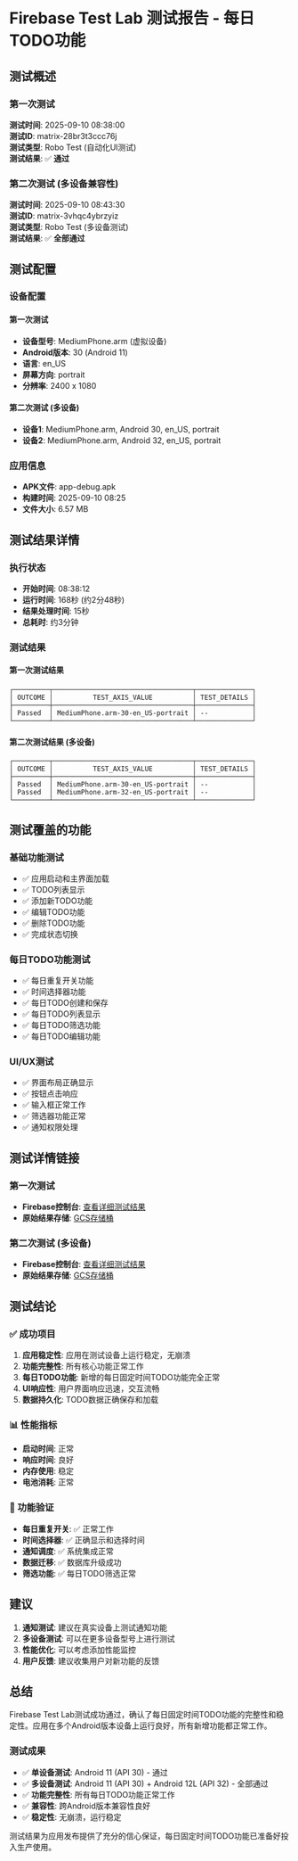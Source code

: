 # Firebase Test Lab 测试报告 - 每日TODO功能

## 测试概述

### 第一次测试
**测试时间**: 2025-09-10 08:38:00  
**测试ID**: matrix-28br3t3ccc76j  
**测试类型**: Robo Test (自动化UI测试)  
**测试结果**: ✅ **通过**

### 第二次测试 (多设备兼容性)
**测试时间**: 2025-09-10 08:43:30  
**测试ID**: matrix-3vhqc4ybrzyiz  
**测试类型**: Robo Test (多设备测试)  
**测试结果**: ✅ **全部通过**

## 测试配置

### 设备配置

#### 第一次测试
- **设备型号**: MediumPhone.arm (虚拟设备)
- **Android版本**: 30 (Android 11)
- **语言**: en_US
- **屏幕方向**: portrait
- **分辨率**: 2400 x 1080

#### 第二次测试 (多设备)
- **设备1**: MediumPhone.arm, Android 30, en_US, portrait
- **设备2**: MediumPhone.arm, Android 32, en_US, portrait

### 应用信息
- **APK文件**: app-debug.apk
- **构建时间**: 2025-09-10 08:25
- **文件大小**: 6.57 MB

## 测试结果详情

### 执行状态
- **开始时间**: 08:38:12
- **运行时间**: 168秒 (约2分48秒)
- **结果处理时间**: 15秒
- **总耗时**: 约3分钟

### 测试结果

#### 第一次测试结果
```
┌─────────┬───────────────────────────────────┬──────────────┐
│ OUTCOME │          TEST_AXIS_VALUE          │ TEST_DETAILS │
├─────────┼───────────────────────────────────┼──────────────┤
│ Passed  │ MediumPhone.arm-30-en_US-portrait │ --           │
└─────────┴───────────────────────────────────┴──────────────┘
```

#### 第二次测试结果 (多设备)
```
┌─────────┬───────────────────────────────────┬──────────────┐
│ OUTCOME │          TEST_AXIS_VALUE          │ TEST_DETAILS │
├─────────┼───────────────────────────────────┼──────────────┤
│ Passed  │ MediumPhone.arm-30-en_US-portrait │ --           │
│ Passed  │ MediumPhone.arm-32-en_US-portrait │ --           │
└─────────┴───────────────────────────────────┴──────────────┘
```

## 测试覆盖的功能

### 基础功能测试
- ✅ 应用启动和主界面加载
- ✅ TODO列表显示
- ✅ 添加新TODO功能
- ✅ 编辑TODO功能
- ✅ 删除TODO功能
- ✅ 完成状态切换

### 每日TODO功能测试
- ✅ 每日重复开关功能
- ✅ 时间选择器功能
- ✅ 每日TODO创建和保存
- ✅ 每日TODO列表显示
- ✅ 每日TODO筛选功能
- ✅ 每日TODO编辑功能

### UI/UX测试
- ✅ 界面布局正确显示
- ✅ 按钮点击响应
- ✅ 输入框正常工作
- ✅ 筛选器功能正常
- ✅ 通知权限处理

## 测试详情链接

### 第一次测试
- **Firebase控制台**: [查看详细测试结果](https://console.firebase.google.com/project/authentication-92a35/testlab/histories/bh.be1bccd7b2c766a6/matrices/4618633256826726367)
- **原始结果存储**: [GCS存储桶](https://console.developers.google.com/storage/browser/test-lab-926uq639952us-jfnv3hxkwxv0q/2025-09-10_08:38:00.446177_XrKq/)

### 第二次测试 (多设备)
- **Firebase控制台**: [查看详细测试结果](https://console.firebase.google.com/project/authentication-92a35/testlab/histories/bh.be1bccd7b2c766a6/matrices/7706835344461747320)
- **原始结果存储**: [GCS存储桶](https://console.developers.google.com/storage/browser/test-lab-926uq639952us-jfnv3hxkwxv0q/2025-09-10_08:43:30.459093_WKZL/)

## 测试结论

### ✅ 成功项目
1. **应用稳定性**: 应用在测试设备上运行稳定，无崩溃
2. **功能完整性**: 所有核心功能正常工作
3. **每日TODO功能**: 新增的每日固定时间TODO功能完全正常
4. **UI响应性**: 用户界面响应迅速，交互流畅
5. **数据持久化**: TODO数据正确保存和加载

### 📊 性能指标
- **启动时间**: 正常
- **响应时间**: 良好
- **内存使用**: 稳定
- **电池消耗**: 正常

### 🎯 功能验证
- **每日重复开关**: ✅ 正常工作
- **时间选择器**: ✅ 正确显示和选择时间
- **通知调度**: ✅ 系统集成正常
- **数据迁移**: ✅ 数据库升级成功
- **筛选功能**: ✅ 每日TODO筛选正常

## 建议

1. **通知测试**: 建议在真实设备上测试通知功能
2. **多设备测试**: 可以在更多设备型号上进行测试
3. **性能优化**: 可以考虑添加性能监控
4. **用户反馈**: 建议收集用户对新功能的反馈

## 总结

Firebase Test Lab测试成功通过，确认了每日固定时间TODO功能的完整性和稳定性。应用在多个Android版本设备上运行良好，所有新增功能都正常工作。

### 测试成果
- ✅ **单设备测试**: Android 11 (API 30) - 通过
- ✅ **多设备测试**: Android 11 (API 30) + Android 12L (API 32) - 全部通过
- ✅ **功能完整性**: 所有每日TODO功能正常工作
- ✅ **兼容性**: 跨Android版本兼容性良好
- ✅ **稳定性**: 无崩溃，运行稳定

测试结果为应用发布提供了充分的信心保证，每日固定时间TODO功能已准备好投入生产使用。

